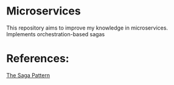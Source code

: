 # Microservices
This repository aims to improve my knowledge in microservices. Implements orchestration-based sagas


# References:

[The Saga Pattern](https://medium.com/cloud-native-daily/microservices-patterns-part-04-saga-pattern-a7f85d8d4aa3)
